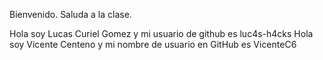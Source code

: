 Bienvenido. Saluda a la clase.

Hola soy Lucas Curiel Gomez y mi usuario de github es luc4s-h4cks
Hola soy Vicente Centeno y mi nombre de usuario en GitHub es VicenteC6
